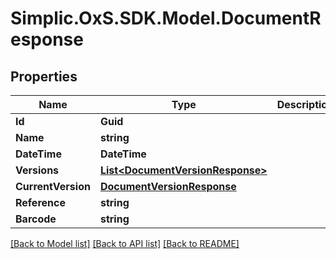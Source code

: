 # Simplic.OxS.SDK.Model.DocumentResponse

## Properties

Name | Type | Description | Notes
------------ | ------------- | ------------- | -------------
**Id** | **Guid** |  | [optional] 
**Name** | **string** |  | [optional] 
**DateTime** | **DateTime** |  | [optional] 
**Versions** | [**List&lt;DocumentVersionResponse&gt;**](DocumentVersionResponse.md) |  | [optional] 
**CurrentVersion** | [**DocumentVersionResponse**](DocumentVersionResponse.md) |  | [optional] 
**Reference** | **string** |  | [optional] 
**Barcode** | **string** |  | [optional] 

[[Back to Model list]](../README.md#documentation-for-models) [[Back to API list]](../README.md#documentation-for-api-endpoints) [[Back to README]](../README.md)

